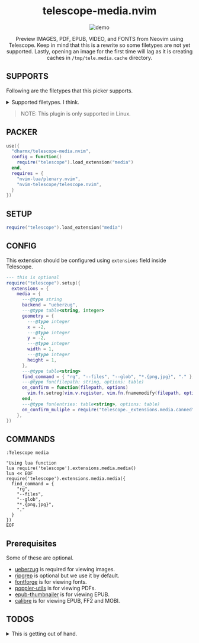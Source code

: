 <div align="center">

# telescope-media.nvim

![demo](./demo.gif)

Preview IMAGES, PDF, EPUB, VIDEO, and FONTS from Neovim using Telescope.
Keep in mind that this is a rewrite so some filetypes are not yet supported.
Lastly, opening an image for the first time will lag as it is creating caches
in `/tmp/tele.media.cache` directory.

</div>

## SUPPORTS

Following are the filetypes that this picker supports.

<details>

<summary>Supported filetypes. I think.</summary>

- MOBI
- FB2
- EPUB
- PNG
- JPG
- JPEG
- JIFF
- SVG
- WEBP
- GIF
- OTF
- TTF
- WOFF
- WOFF2
- MP4
- MKV
- FLV
- 3GP
- WMV
- MOV
- WEBM
- MPG
- MPEG
- AVI
- OGG
- AA
- AAC
- AIFF
- ALAC
- MP3
- OPUS
- OGA
- MOGG
- WAV
- CDA
- WMA
- AI
- EPS
- PDF

</details>

> NOTE: This plugin is only supported in Linux.

## PACKER

```lua
use({
  "dharmx/telescope-media.nvim",
  config = function()
    require("telescope").load_extension("media")
  end,
  requires = {
    "nvim-lua/plenary.nvim",
    "nvim-telescope/telescope.nvim",
  }
})
```

## SETUP

```lua
require("telescope").load_extension("media")
```

## CONFIG

This extension should be configured using `extensions` field inside Telescope.

```lua
--- this is optional
require("telescope").setup({
  extensions = {
    media = {
      ---@type string
      backend = "ueberzug",
      ---@type table<string, integer>
      geometry = {
        ---@type integer
        x = -2,
        ---@type integer
        y = -2,
        ---@type integer
        width = 1,
        ---@type integer
        height = 1,
      },
      ---@type table<string>
      find_command = { "rg", "--files", "--glob", "*.{png,jpg}", "." },
      ---@type fun(filepath: string, options: table)
      on_confirm = function(filepath, options)
        vim.fn.setreg(vim.v.register, vim.fn.fnamemodify(filepath, options.mod))
      end,
      ---@type fun(entries: table<string>, options: table)
      on_confirm_muliple = require("telescope._extensions.media.canned").bulk_copy,
    },
})
```

## COMMANDS

```vim
:Telescope media

"Using lua function
lua require('telescope').extensions.media.media()
lua << EOF
require('telescope').extensions.media.media({ 
  find_command = { 
    "rg",
    "--files",
    "--glob",
    "*.{png,jpg}",
    "."
  }
})
EOF
```

## Prerequisites

Some of these are optional.

- [ueberzug](https://github.com/seebye/ueberzug) is required for viewing images.
- [ripgrep](https://github.com/BurntSushi/ripgrep) is optional but we use it by default.
- [fontforge](https://fontforge.org/en-US/) is for viewing fonts.
- [poppler-utils](https://poppler.freedesktop.org/) is for viewing PDFs.
- [epub-thumbnailer](https://github.com/marianosimone/epub-thumbnailer) is for viewing EPUB.
- [calibre](https://calibre-ebook.com) is for viewing EPUB, FF2 and MOBI.

## TODOS

<details>

<summary>This is getting out of hand.</summary>

- [ ] Add documentations, briefs and notes.
- [ ] Recalibrate preview size when window is moved.
- [x] Add default text preview.
- [ ] Add [viu](https://github.com/atanunq/viu) backend.
- [ ] Add [jp2a](https://github.com/cslarsen/jp2a) backend.
- [ ] Add [chafa](https://github.com/hpjansson/chafa/) backend.
- [x] Add support for ZIPs.
- [x] Add default image preview.
- [x] Add support for ebooks.
- [x] Add support for Ai/EPS.
- [x] Add support for vectors.
- [x] Add support for images.
- [x] Add support for fonts.
- [x] Add support for video thumbnails.
- [x] Add support for audio covers.
- [x] Add support for pdfs.
- [x] Add some canned functions for `config.on_confirm`.
- [x] Improve caching.
- [x] Use image magick instead of fontforge for previewing fonts.
- [ ] Refactor and revise.

</details>
